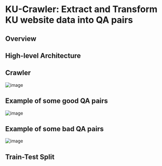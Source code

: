 # KU-Crawler: Extract and Transform KU website data into QA pairs
## Overview

## High-level Architecture

## Crawler
![image](https://github.com/user-attachments/assets/7b910d2c-c1f0-486a-ba15-1ac9aa531c67)

## Example of some good QA pairs
![image](https://github.com/user-attachments/assets/1fd744d8-3b93-4f54-b154-961d4789d2e5)

## Example of some bad QA pairs
![image](https://github.com/user-attachments/assets/4cf72adc-eb49-48b7-8244-e0d16a8e3744)

## Train-Test Split
